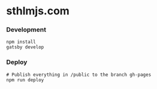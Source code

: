 # sthlmjs.com

### Development

```
npm install
gatsby develop
```

### Deploy

```
# Publish everything in /public to the branch gh-pages
npm run deploy
```

